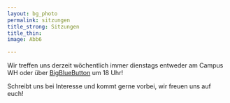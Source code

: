 ```yaml
---
layout: bg_photo
permalink: sitzungen
title_strong: Sitzungen
title_thin: 
image: Abb6

---
```

Wir treffen uns derzeit wöchentlich immer dienstags entweder am Campus WH oder über [BigBlueButton](https://moodle.htw-berlin.de/course/view.php?id=27478) um 18 Uhr!

Schreibt uns bei Interesse und kommt gerne vorbei, wir freuen uns auf euch!